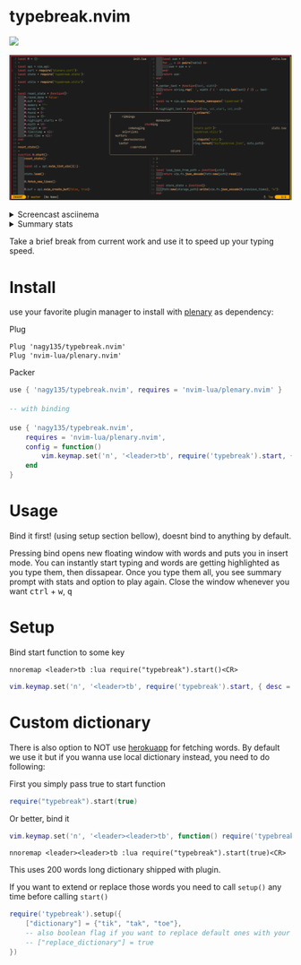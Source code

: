 # typebreak.nvim

![](https://tokei.rs/b1/github/nagy135/typebreak.nvim?category=code)

![screen](doc/header_screen.png)

<details>
<summary>Screencast asciinema</summary>

![asciicast](https://asciinema.org/a/Bmn6XjaE2tuTeAcB3D69pZBWn.svg)

</details>

<details>
<summary>Summary stats</summary>
<img width="700" alt="Summary stats" src="doc/stats_screen.png">
</details>

Take a brief break from current work and use it to speed up your typing speed.

# Install

use your favorite plugin manager to install with [plenary](https://github.com/nvim-lua/plenary.nvim) as dependency:

Plug
```viml
Plug 'nagy135/typebreak.nvim'
Plug 'nvim-lua/plenary.nvim'
```

Packer
```lua
use { 'nagy135/typebreak.nvim', requires = 'nvim-lua/plenary.nvim' }

-- with binding

use { 'nagy135/typebreak.nvim',
    requires = 'nvim-lua/plenary.nvim',
    config = function()
        vim.keymap.set('n', '<leader>tb', require('typebreak').start, { desc = "Typebreak" })
    end
}
```

# Usage

Bind it first! (using setup section bellow), doesnt bind to anything by default.

Pressing bind opens new floating window with words and puts you in insert mode.
You can instantly start typing and words are getting highlighted as you type them, then dissapear.
Once you type them all, you see summary prompt with stats and option to play again.
Close the window whenever you want <kbd>ctrl</kbd> + <kbd>w</kbd>, <kbd>q</kbd>

# Setup
Bind start function to some key

``` viml
nnoremap <leader>tb :lua require("typebreak").start()<CR>
```
```lua
vim.keymap.set('n', '<leader>tb', require('typebreak').start, { desc = "Typebreak" })

```

# Custom dictionary
There is also option to NOT use [herokuapp](https://random-word-api.herokuapp.com/word?number=10) for fetching words.
By default we use it but if you wanna use local dictionary instead, you need to do following:

First you simply pass true to start function
```lua
require("typebreak").start(true)
```

Or better, bind it
```lua
vim.keymap.set('n', '<leader><leader>tb', function() require('typebreak').start(true) end, { desc = "Typebreak (local dictionary)" })
```
```viml
nnoremap <leader><leader>tb :lua require("typebreak").start(true)<CR>
```

This uses 200 words long dictionary shipped with plugin.

If you want to extend or replace those words you need to call `setup()` any time before calling `start()`
```lua
require('typebreak').setup({
    ["dictionary"] = {"tik", "tak", "toe"},
    -- also boolean flag if you want to replace default ones with your own only
    -- ["replace_dictionary"] = true
})
```
